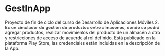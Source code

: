 # GestInApp

Proyecto de fin de ciclo del curso de Desarrollo de Aplicaciones Móviles 2.
Es un simulador de gestión de productos entre almacenes, donde se podrá agregar productos, realizar movimientos del producto de un almacén a otro y restricciones de acceso de acuerdo al rol definido.
Está publicado en la plataforma Play Store, las credenciales están incluidas en la descripción de la App.
